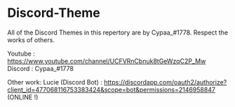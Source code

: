 # Discord-Theme
All of the Discord Themes in this repertory are by Cypaa_#1778. Respect the works of others.

Youtube : https://www.youtube.com/channel/UCFVRnCbnuk8tGeWzqC2P_Mw
Discord : Cypaa_#1778

Other work:
Lucie (Discord Bot) : https://discordapp.com/oauth2/authorize?client_id=477068116753383424&scope=bot&permissions=2146958847 (ONLINE !)
